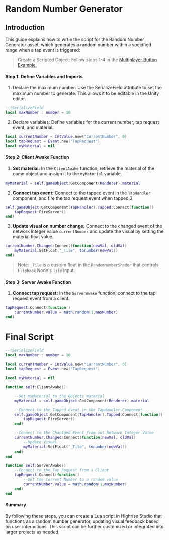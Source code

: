 # **Random Number Generator**

## **Introduction**
This guide explains how to wrtie the script for the Random Number Generator asset, which generates a random number within a specified range when a tap event is triggered:


> Create a Scripted Object:
Follow steps 1-4 in the [Multiplayer Button Example.](../pages/learn/studio/guides/examples/multiplayer-button.md)

#### Step 1: Define Variables and Imports
1. Declare the maximum number: Use the SerializeField attribute to set the maximum number to generate. This allows it to be editable in the Unity editor.
```lua
--!SerializeField
local maxNumber : number = 10
```
2. Declare variables: Define variables for the current number, tap request event, and material.
```lua
local currentNumber = IntValue.new("CurrentNumber", 0)
local tapRequest = Event.new("TapRequest")
local myMaterial = nil
```

#### Step 2: Client Awake Function
1. **Set material:** In the `ClientAwake` function, retrieve the material of the game object and assign it to the `myMaterial` variable.
```lua
myMaterial = self.gameObject:GetComponent(Renderer).material
```
2. **Connect tap event:** Connect to the tapped event in the `TapHandler` component, and fire the tap request event when tapped.3
```lua
self.gameObject:GetComponent(TapHandler).Tapped:Connect(function()
    tapRequest:FireServer()
end)
```
3. **Update visual on number change:** Connect to the changed event of the network integer value `currentNumber` and update the visual by setting the material float value.
```lua
currentNumber.Changed:Connect(function(newVal, oldVal)
    myMaterial:SetFloat("_Tile", tonumber(newVal))
end)
```
> Note: `_Tile` is a custom float in the `RandomNumberShader` that controls `Flipbook` Node's `Tile` input.

#### **Step 3: Server Awake Function**
1. **Connect tap request:** In the `ServerAwake` function, connect to the tap request event from a client.
```lua
tapRequest:Connect(function()
    currentNumber.value = math.random(1,maxNumber)
end)
```

# **Final Script**
```lua
--!SerializeField
local maxNumber : number = 10

local currentNumber = IntValue.new("CurrentNumber", 0)
local tapRequest = Event.new("TapRequest")

local myMaterial = nil

function self:ClientAwake()

    --Set myMaterial to the Objects material
    myMaterial = self.gameObject:GetComponent(Renderer).material

    --Connect to the Tapped event in the TapHandler Component
    self.gameObject:GetComponent(TapHandler).Tapped:Connect(function()
        tapRequest:FireServer()
    end)

    --Connect to the Chantged Event from out Network Integer Value
    currentNumber.Changed:Connect(function(newVal, oldVal)
        --Update Visual
        myMaterial:SetFloat("_Tile", tonumber(newVal))
    end)
end

function self:ServerAwake()
    --Connect to the Tap Request from a Client
    tapRequest:Connect(function()
        --Set the Current Number to a random value
        currentNumber.value = math.random(1,maxNumber)
    end)
end
```
#### **Summary**
By following these steps, you can create a Lua script in Highrise Studio that functions as a random number generator, updating visual feedback based on user interactions. This script can be further customized or integrated into larger projects as needed.